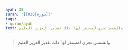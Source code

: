 ```yaml
---
ayah: 38
surah: '[[036|سورة]]'
tags:
- quran/ayah
text: والشمس تجري لمستقر لها ۚ ذلك تقدير العزيز العليم
---
```

> والشمس تجري لمستقر لها ۚ ذلك تقدير العزيز العليم
